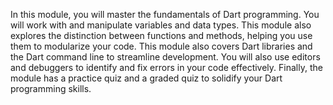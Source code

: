 In this module, you will master the fundamentals of Dart programming. You will work with and manipulate variables and data types. This module also explores the distinction between functions and methods, helping you use them to modularize your code. This module also covers Dart libraries and the Dart command line to streamline development. You will also use editors and debuggers to identify and fix errors in your code effectively. Finally, the module has a practice quiz and a graded quiz to solidify your Dart programming skills.
